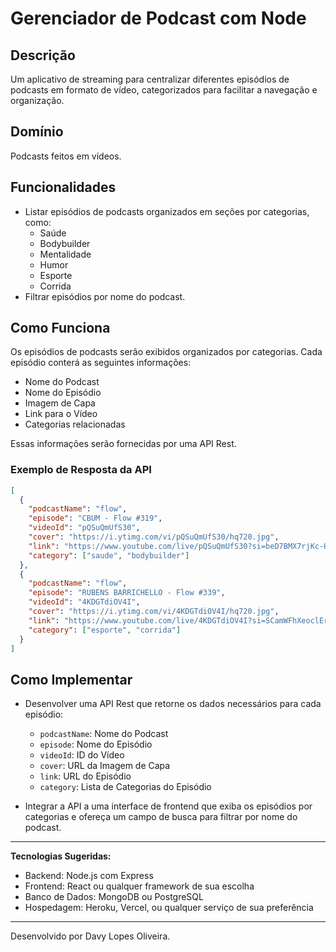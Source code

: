 # Gerenciador de Podcast com Node

## Descrição

Um aplicativo de streaming para centralizar diferentes episódios de podcasts em formato de vídeo, categorizados para facilitar a navegação e organização.

## Domínio

Podcasts feitos em vídeos.

## Funcionalidades

- Listar episódios de podcasts organizados em seções por categorias, como:
  - Saúde
  - Bodybuilder
  - Mentalidade
  - Humor
  - Esporte
  - Corrida
- Filtrar episódios por nome do podcast.

## Como Funciona

Os episódios de podcasts serão exibidos organizados por categorias. Cada episódio conterá as seguintes informações:

- Nome do Podcast
- Nome do Episódio
- Imagem de Capa
- Link para o Vídeo
- Categorias relacionadas

Essas informações serão fornecidas por uma API Rest.

### Exemplo de Resposta da API

```json
[
  {
    "podcastName": "flow",
    "episode": "CBUM - Flow #319",
    "videoId": "pQSuQmUfS30",
    "cover": "https://i.ytimg.com/vi/pQSuQmUfS30/hq720.jpg",
    "link": "https://www.youtube.com/live/pQSuQmUfS30?si=beD7BMX7rjKc-HQD",
    "category": ["saude", "bodybuilder"]
  },
  {
    "podcastName": "flow",
    "episode": "RUBENS BARRICHELLO - Flow #339",
    "videoId": "4KDGTdiOV4I",
    "cover": "https://i.ytimg.com/vi/4KDGTdiOV4I/hq720.jpg",
    "link": "https://www.youtube.com/live/4KDGTdiOV4I?si=SCamWFhXeoclErLE",
    "category": ["esporte", "corrida"]
  }
]
```

## Como Implementar

- Desenvolver uma API Rest que retorne os dados necessários para cada episódio:
  - `podcastName`: Nome do Podcast
  - `episode`: Nome do Episódio
  - `videoId`: ID do Vídeo
  - `cover`: URL da Imagem de Capa
  - `link`: URL do Episódio
  - `category`: Lista de Categorias do Episódio

- Integrar a API a uma interface de frontend que exiba os episódios por categorias e ofereça um campo de busca para filtrar por nome do podcast.

---

**Tecnologias Sugeridas:**
- Backend: Node.js com Express
- Frontend: React ou qualquer framework de sua escolha
- Banco de Dados: MongoDB ou PostgreSQL
- Hospedagem: Heroku, Vercel, ou qualquer serviço de sua preferência

---

Desenvolvido por Davy Lopes Oliveira.
